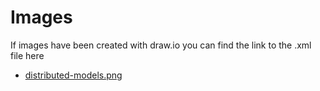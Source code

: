 # Images 

If images have been created with draw.io you can find the link to the .xml file here

- [distributed-models.png](https://drive.google.com/file/d/1J_GpnaUbUmy3VhRPFNvBpovha15tXhhK/view?usp=sharing)
    